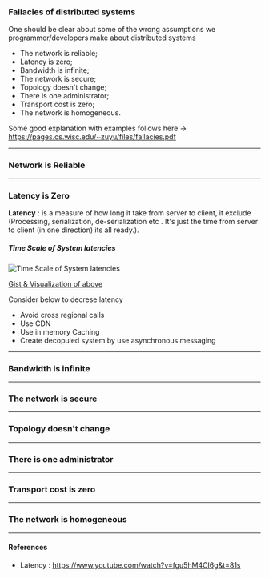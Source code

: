 

### Fallacies of distributed systems

One should be clear about some of the wrong assumptions we programmer/developers make about distributed systems

* The network is reliable;
* Latency is zero;
* Bandwidth is infinite;
* The network is secure;
* Topology doesn't change;
* There is one administrator;
* Transport cost is zero;
* The network is homogeneous.

Some good explanation with examples follows here -> https://pages.cs.wisc.edu/~zuyu/files/fallacies.pdf

---

### Network is Reliable


---

### Latency is Zero

**Latency**	: is a measure of how long it take from server to client, it exclude (Processing, serialization, de-serialization etc . It's just the time from server to client (in one direction) its all ready.).


##### Time Scale of System latencies

![Time Scale of System latencies](https://pbs.twimg.com/media/BmBr2mwCIAAhJo1?format=png&name=medium)

[Gist & Visualization of above](http://gist.github.com/f48b7279a8fde3341b159aee47fefc75 "Gist & visualization")
 

Consider below to decrese latency
* Avoid cross regional calls 
* Use CDN
* Use in memory Caching
* Create decopuled system by use asynchronous messaging 

---

### Bandwidth is infinite

---

### The network is secure

---

### Topology doesn't change

---

### There is one administrator

---

### Transport cost is zero

---
### The network is homogeneous

---
#### References

* Latency : https://www.youtube.com/watch?v=fgu5hM4CI6g&t=81s
